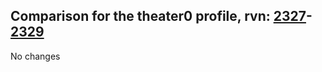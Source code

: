 ## Comparison for the theater0 profile, rvn: [2327](https://github.com/PRO100KatYT/FortniteProfileRevisions/tree/main/profiles/theater0/2327%20theater0.json)-[2329](https://github.com/PRO100KatYT/FortniteProfileRevisions/tree/main/profiles/theater0/2329%20theater0.json)

No changes
